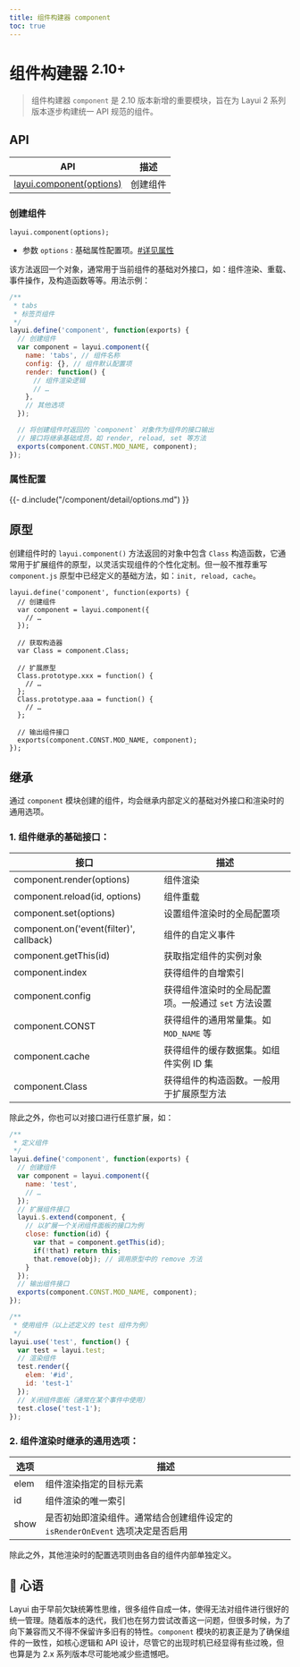 ```yaml
---
title: 组件构建器 component
toc: true
---
```


# 组件构建器 <sup>2.10+</sup>

> 组件构建器 `component` 是 2.10 版本新增的重要模块，旨在为 Layui 2 系列版本逐步构建统一 API 规范的组件。

<h2 id="api" lay-toc="{}">API</h2>

| API | 描述 |
| --- | --- |
| [layui.component(options)](#create) | 创建组件 |

<h3 id="create" lay-toc="{hot: true, level: 2}">创建组件</h3>

`layui.component(options);`

- 参数 `options` : 基础属性配置项。[#详见属性](#options)

该方法返回一个对象，通常用于当前组件的基础对外接口，如：组件渲染、重载、事件操作，及构造函数等等。用法示例：

```js
/**
 * tabs
 * 标签页组件
 */
layui.define('component', function(exports) {
  // 创建组件
  var component = layui.component({
    name: 'tabs', // 组件名称
    config: {}, // 组件默认配置项
    render: function() {
      // 组件渲染逻辑
      // …
    },
    // 其他选项
  });

  // 将创建组件时返回的 `component` 对象作为组件的接口输出
  // 接口将继承基础成员，如 render, reload, set 等方法
  exports(component.CONST.MOD_NAME, component);
});
```

<h3 id="options" lay-toc="{level: 2, hot: true}">属性配置</h3>

<div>
{{- d.include("/component/detail/options.md") }}
</div>

<h2 id="prototype" lay-toc="{hot: true}">原型</h2>

创建组件时的 `layui.component()` 方法返回的对象中包含 `Class` 构造函数，它通常用于扩展组件的原型，以灵活实现组件的个性化定制。但一般不推荐重写 `component.js` 原型中已经定义的基础方法，如：`init, reload, cache`。

```
layui.define('component', function(exports) {
  // 创建组件
  var component = layui.component({
    // …
  });

  // 获取构造器
  var Class = component.Class;

  // 扩展原型
  Class.prototype.xxx = function() {
    // …
  };
  Class.prototype.aaa = function() {
    // …
  };

  // 输出组件接口
  exports(component.CONST.MOD_NAME, component);
});
```

<h2 id="inherit" lay-toc="{hot: true}">继承</h2>

通过 `component` 模块创建的组件，均会继承内部定义的基础对外接口和渲染时的通用选项。

### 1. 组件继承的基础接口：

| 接口 | 描述 |
| --- | --- |
| component.render(options) | 组件渲染 |
| component.reload(id, options) | 组件重载 |
| component.set(options) | 设置组件渲染时的全局配置项 |
| component.on('event(filter)', callback) | 组件的自定义事件 |
| component.getThis(id) | 获取指定组件的实例对象 |
| component.index | 获得组件的自增索引 |
| component.config | 获得组件渲染时的全局配置项。一般通过 `set` 方法设置 |
| component.CONST | 获得组件的通用常量集。如 `MOD_NAME` 等 |
| component.cache | 获得组件的缓存数据集。如组件实例 ID 集 |
| component.Class | 获得组件的构造函数。一般用于扩展原型方法 |

除此之外，你也可以对接口进行任意扩展，如：

```js
/**
 * 定义组件
 */
layui.define('component', function(exports) {
  // 创建组件
  var component = layui.component({
    name: 'test',
    // …
  });
  // 扩展组件接口
  layui.$.extend(component, {
    // 以扩展一个关闭组件面板的接口为例
    close: function(id) {
      var that = component.getThis(id);
      if(!that) return this;
      that.remove(obj); // 调用原型中的 remove 方法
    }
  });
  // 输出组件接口
  exports(component.CONST.MOD_NAME, component);
});
```

```js
/**
 * 使用组件（以上述定义的 test 组件为例）
 */
layui.use('test', function() {
  var test = layui.test;
  // 渲染组件
  test.render({
    elem: '#id',
    id: 'test-1'
  });
  // 关闭组件面板（通常在某个事件中使用）
  test.close('test-1');
});
```

### 2. 组件渲染时继承的通用选项：

| 选项 | 描述 |
| --- | --- |
| elem | 组件渲染指定的目标元素 |
| id | 组件渲染的唯一索引 |
| show | 是否初始即渲染组件。通常结合创建组件设定的 `isRenderOnEvent` 选项决定是否启用 |

除此之外，其他渲染时的配置选项则由各自的组件内部单独定义。

## 💖 心语

Layui 由于早前欠缺统筹性思维，很多组件自成一体，使得无法对组件进行很好的统一管理。随着版本的迭代，我们也在努力尝试改善这一问题，但很多时候，为了向下兼容而又不得不保留许多旧有的特性。`component` 模块的初衷正是为了确保组件的一致性，如核心逻辑和 API 设计，尽管它的出现时机已经显得有些过晚，但也算是为 2.x 系列版本尽可能地减少些遗憾吧。

